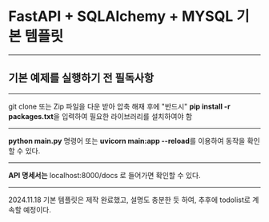 # FastAPI + SQLAlchemy + MYSQL 기본 템플릿

---

## 기본 예제를 실행하기 전 필독사항

---
git clone 또는 Zip 파일을 다운 받아 압축 해재 후에 "반드시" **pip install -r packages.txt**을 입력하여 필요한 라이브러리를 설치하여야 함

---
 **python main.py** 명령어 또는 **uvicorn main:app --reload**를 이용하여 동작을 확인할 수 있다.

---
**API 명세서는** localhost:8000/docs 로 들어가면 확인할 수 있다.

---
2024.11.18
기본 템플릿은 제작 완료했고, 설명도 충분한 듯 하여, 추후에 todolist로 계속할 예정이다.
